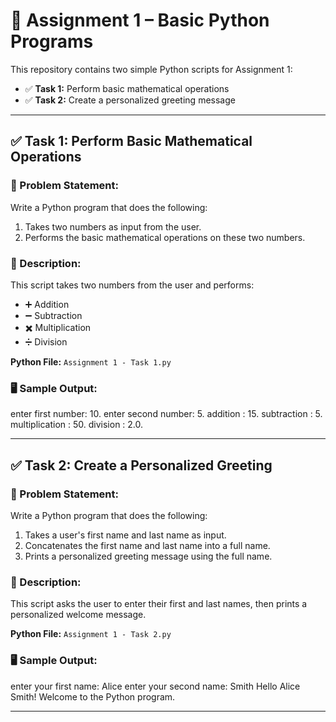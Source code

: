 # 🐍 Assignment 1 – Basic Python Programs

This repository contains two simple Python scripts for Assignment 1:

- ✅ **Task 1:** Perform basic mathematical operations
- ✅ **Task 2:** Create a personalized greeting message

---

## ✅ Task 1: Perform Basic Mathematical Operations

### 📌 Problem Statement:
Write a Python program that does the following:
1. Takes two numbers as input from the user.
2. Performs the basic mathematical operations on these two numbers.

### 📄 Description:
This script takes two numbers from the user and performs:

- ➕ Addition  
- ➖ Subtraction  
- ✖️ Multiplication  
- ➗ Division

**Python File:** `Assignment 1 - Task 1.py`

### 🖥️ Sample Output:
enter first number: 10.
enter second number: 5.
addition : 15.
subtraction : 5.
multiplication : 50.
division : 2.0.

---

## ✅ Task 2: Create a Personalized Greeting

### 📌 Problem Statement:
Write a Python program that does the following:
1. Takes a user's first name and last name as input.
2. Concatenates the first name and last name into a full name.
3. Prints a personalized greeting message using the full name.

### 📄 Description:
This script asks the user to enter their first and last names, then prints a personalized welcome message.

**Python File:** `Assignment 1 - Task 2.py`

### 🖥️ Sample Output:
enter your first name: Alice
enter your second name: Smith
Hello Alice Smith! Welcome to the Python program.

---

